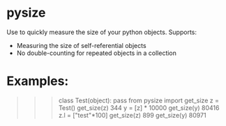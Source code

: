 # pysize

Use to quickly measure the size of your python objects. Supports:
* Measuring the size of self-referential objects
* No double-counting for repeated objects in a collection

# Examples:
>>> class Test(object):
>>>    pass
>>> from pysize import get_size
>>> z = Test()
>>> get_size(z)
344
>>> y = [z] * 10000
>>> get_size(y)
80416
>>> z.l = ["test"*100]
>>> get_size(z)
899
>>> get_size(y)
80971
